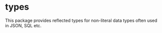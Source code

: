 # types
This package provides reflected types for non-literal data types often used in JSON, SQL etc.
